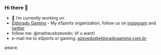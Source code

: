 ### Hi there 👋

- 🔭 I’m currently working on
- [Eldorado Gaming] - My eSports organization, follow us on [instagram] and [twitter]
- follow me: @matheusbzevedo; (if u want)
- e-mail me to eSports or gaming: <a href='mailto:azevedo@eldoradogaming.com.br'>azevedo@eldoradogaming.com.br</a>

peace.

[Eldorado Gaming]: <https://www.eldoradogaming.com.br>
[instagram]: <https://www.instagram.com/eldorado_gg>
[twitter]: <https://www.twitter.com/eldorado_gg>
